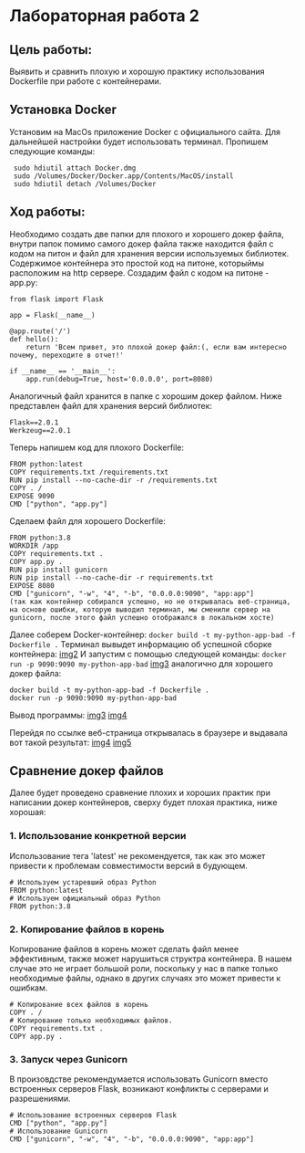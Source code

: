 # Лабораторная работа 2
## Цель работы: 
Выявить и сравнить плохую и хорошую практику использования Dockerfile при работе с контейнерами.
## Установка Docker
Установим на MacOs приложение Docker c официального сайта. Для дальнейшей настройки будет использовать терминал. Пропишем следующие команды:
```
 sudo hdiutil attach Docker.dmg
 sudo /Volumes/Docker/Docker.app/Contents/MacOS/install
 sudo hdiutil detach /Volumes/Docker
```
## Ход работы:
Необходимо создать две папки для плохого и хорошего докер файла, внутри папок помимо самого докер файла также находится файл с кодом на питон и файл для хранения версии используемых библиотек.
Содержимое контейнера это простой код на питоне, которыймы расположим на http сервере.
Создадим файл с кодом на питоне - app.py:
```
from flask import Flask

app = Flask(__name__)

@app.route('/')
def hello():
    return 'Всем привет, это плохой докер файл:(, если вам интересно почему, переходите в отчет!'

if __name__ == '__main__':
    app.run(debug=True, host='0.0.0.0', port=8080)

```
Аналогичный файл хранится в папке с хорошим докер файлом.
Ниже представлен файл для хранения версий библиотек:
```
Flask==2.0.1
Werkzeug==2.0.1
```
Теперь напишем код для плохого Dockerfile:
```
FROM python:latest
COPY requirements.txt /requirements.txt
RUN pip install --no-cache-dir -r /requirements.txt
COPY . /
EXPOSE 9090
CMD ["python", "app.py"]
```
Сделаем файл для хорошего Dockerfile:
```
FROM python:3.8
WORKDIR /app
COPY requirements.txt .
COPY app.py .
RUN pip install gunicorn
RUN pip install --no-cache-dir -r requirements.txt
EXPOSE 8080
CMD ["gunicorn", "-w", "4", "-b", "0.0.0.0:9090", "app:app"]
(так как контейнер собирался успешно, но не открывалась веб-страница, на основе ошибки, которую выводил терминал, мы сменили сервер на gunicorn, после этого файл успешно отображался в локальном хосте)
```
Далее соберем Docker-контейнер:
`
docker build -t my-python-app-bad -f Dockerfile .
`
Терминал вывыдет информацию об успешной сборке контейнера:
[img2](https://github.com/jon/coolproject/raw/master/image/image.png)
И запустим с помощью следующей команды:
`
docker run -p 9090:9090 my-python-app-bad
`
[img3]()
аналогично для хорошего докер файла:
```
docker build -t my-python-app-bad -f Dockerfile .
docker run -p 9090:9090 my-python-app-bad
```
Вывод программы:
[img3]()
[img4]()

Перейдя по ссылке веб-страница открывалась в браузере и выдавала вот такой результат:
[img4]()
[img5]()

## Сравнение докер файлов
Далее будет проведено сравнение плохих и хороших практик при написании докер контейнеров, сверху будет плохая практика, ниже хорошая:
### 1. Использование конкретной версии
Использование тега 'latest' не рекомендуется, так как это может привести к проблемам совместимости версий в будующем.
```
# Используем устаревший образ Python
FROM python:latest
# Используем официальный образ Python
FROM python:3.8
```
### 2. Копирование файлов в корень
Копирование файлов в корень может сделать файл менее эффективным, также может нарушиться структра контейнера. В нашем случае это не играет большой роли, поскольку у нас в папке только необходимые файлы, однако в других случаях это может привести к ошибкам.
```
# Копирование всех файлов в корень
COPY . /
# Копирование только необходимых файлов.
COPY requirements.txt .
COPY app.py .
```
### 3. Запуск через Gunicorn
В произовдстве рекомендумается использовать Gunicorn вместо встроенных серверов Flask, возникают конфликты с серверами и разрешениями.
```
# Использование встроенных серверов Flask
CMD ["python", "app.py"]
# Использование Gunicorn
CMD ["gunicorn", "-w", "4", "-b", "0.0.0.0:9090", "app:app"]
```

